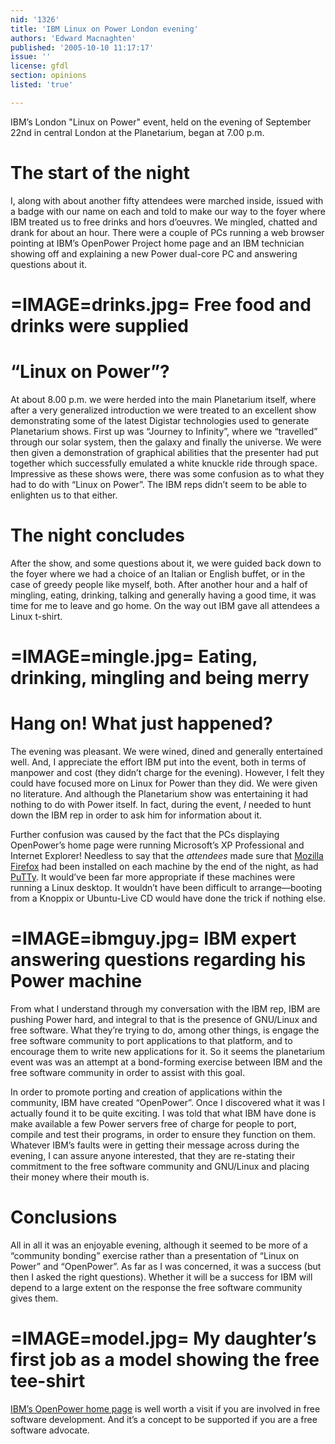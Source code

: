 ```yaml
---
nid: '1326'
title: 'IBM Linux on Power London evening'
authors: 'Edward Macnaghten'
published: '2005-10-10 11:17:17'
issue: ''
license: gfdl
section: opinions
listed: 'true'

---
```

IBM’s London "Linux on Power" event, held on the evening of September 22nd in central London at the Planetarium, began at 7.00 p.m.


# The start of the night

I, along with about another fifty attendees were marched inside, issued with a badge with our name on each and told to make our way to the foyer where IBM treated us to free drinks and hors d’oeuvres. We mingled, chatted and drank for about an hour. There were a couple of PCs running a web browser pointing at IBM’s OpenPower Project home page and an IBM technician showing off and explaining a new Power dual-core PC and answering questions about it.


=IMAGE=drinks.jpg=
Free food and drinks were supplied
=


# “Linux on Power”?

At about 8.00 p.m. we were herded into the main Planetarium itself, where after a very generalized introduction we were treated to an excellent show demonstrating some of the latest Digistar technologies used to generate Planetarium shows. First up was “Journey to Infinity”, where we “travelled” through our solar system, then the galaxy and finally the universe. We were then given a demonstration of graphical abilities that the presenter had put together which successfully emulated a white knuckle ride through space. Impressive as these shows were, there was some confusion as to what they had to do with “Linux on Power”. The IBM reps didn’t seem to be able to enlighten us to that either.


# The night concludes

After the show, and some questions about it, we were guided back down to the foyer where we had a choice of an Italian or English buffet, or in the case of greedy people like myself, both. After another hour and a half of mingling, eating, drinking, talking and generally having a good time, it was time for me to leave and go home. On the way out IBM gave all attendees a Linux t-shirt.


=IMAGE=mingle.jpg=
Eating, drinking, mingling and being merry
=


# Hang on! What just happened?

The evening was pleasant. We were wined, dined and generally entertained well. And, I appreciate the effort IBM put into the event, both in terms of manpower and cost (they didn’t charge for the evening). However, I felt they could have focused more on Linux for Power than they did. We were given no literature. And although the Planetarium show was entertaining it had nothing to do with Power itself. In fact, during the event, _I_ needed to hunt down the IBM rep in order to ask him for information about it.

Further confusion was caused by the fact that the PCs displaying OpenPower’s home page were running Microsoft’s XP Professional and Internet Explorer! Needless to say that the _attendees_ made sure that [Mozilla Firefox](http://www.getfirefox.com) had been installed on each machine by the end of the night, as had [PuTTy](http://www.chiark.greenend.org.uk/~sgtatham/putty/). It would’ve been far more appropriate if these machines were running a Linux desktop. It wouldn’t have been difficult to arrange—booting from a Knoppix or Ubuntu-Live CD would have done the trick if nothing else.


=IMAGE=ibmguy.jpg=
IBM expert answering questions regarding his Power machine
=

From what I understand through my conversation with the IBM rep, IBM are pushing Power hard, and integral to that is the presence of GNU/Linux and free software. What they’re trying to do, among other things, is engage the free software community to port applications to that platform, and to encourage them to write new applications for it. So it seems the planetarium event was was an attempt at a bond-forming exercise between IBM and the free software community in order to assist with this goal.

In order to promote porting and creation of applications within the community, IBM have created “OpenPower”. Once I discovered what it was I actually found it to be quite exciting. I was told that what IBM have done is make available a few Power servers free of charge for people to port, compile and test their programs, in order to ensure they function on them. Whatever IBM’s faults were in getting their message across during the evening, I can assure anyone interested, that they are re-stating their commitment to the free software community and GNU/Linux and placing their money where their mouth is.


# Conclusions

All in all it was an enjoyable evening, although it seemed to be more of a “community bonding” exercise rather than a presentation of “Linux on Power” and “OpenPower”. As far as I was concerned, it was a success (but then I asked the right questions). Whether it will be a success for IBM will depend to a large extent on the response the free software community gives them.


=IMAGE=model.jpg=
My daughter’s first job as a model showing the free tee-shirt
=

[IBM’s OpenPower home page](http://www.openpowerproject.org) is well worth a visit if you are involved in free software development. And it’s a concept to be supported if you are a free software advocate.

